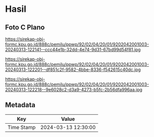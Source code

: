 # Hasil

## Foto C Plano

https://sirekap-obj-formc.kpu.go.id/888c/pemilu/ppwp/92/02/04/20/01/9202042001003-20240313-122141--ccc44e1b-32dd-4e74-9d31-67bd99d54f81.jpg

https://sirekap-obj-formc.kpu.go.id/888c/pemilu/ppwp/92/02/04/20/01/9202042001003-20240313-122201--df851c2f-9582-4bbe-8336-f542615c40dc.jpg

https://sirekap-obj-formc.kpu.go.id/888c/pemilu/ppwp/92/02/04/20/01/9202042001003-20240313-122218--9e6028c2-d3a9-4273-b5fc-2b56dfa996aa.jpg


## Metadata

| Key        | Value               |
| ---------- | ------------------- |
| Time Stamp | 2024-03-13 12:30:00 |



